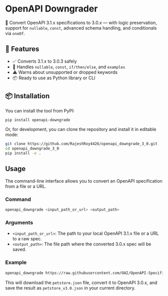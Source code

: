 # OpenAPI Downgrader

🔧 Convert OpenAPI 3.1.x specifications to 3.0.x — with logic preservation, support for `nullable`, `const`, advanced schema handling, and conditionals via `oneOf`.

## 🚀 Features

- ✅ Converts 3.1.x to 3.0.3 safely
- 🔁 Handles `nullable`, `const`, `if/then/else`, and `examples`
- ⚠️ Warns about unsupported or dropped keywords
- 📦 Ready to use as Python library or CLI

## 📦 Installation

You can install the tool from PyPI:

```bash
pip install openapi-downgrade
```

Or, for development, you can clone the repository and install it in editable mode:

```bash
git clone https://github.com/RajeshRoy4426/openapi_downgrade_3_0.git
cd openapi_downgrade_3_0
pip install -e .
```

## Usage

The command-line interface allows you to convert an OpenAPI specification from a file or a URL.

### Command

```bash
openapi_downgrade <input_path_or_url> <output_path>
```

### Arguments

-   `<input_path_or_url>`: The path to your local OpenAPI 3.1.x file or a URL to a raw spec.
-   `<output_path>`: The file path where the converted 3.0.x spec will be saved.

### Example

```bash
openapi_downgrade https://raw.githubusercontent.com/OAI/OpenAPI-Specification/main/examples/v3.1/petstore.json petstore_v3.0.json
```

This will download the `petstore.json` file, convert it to OpenAPI 3.0.x, and save the result as `petstore_v3.0.json` in your current directory.
